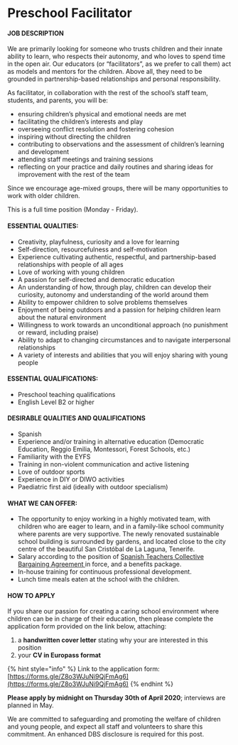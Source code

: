 # Preschool Facilitator

#### **JOB DESCRIPTION**

We are primarily looking for someone who trusts children and their innate ability to learn, who respects their autonomy, and who loves to spend time in the open air. Our educators \(or “facilitators”, as we prefer to call them\) act as models and mentors for the children. Above all, they need to be grounded in partnership-based relationships and personal responsibility.

As facilitator, in collaboration with the rest of the school’s staff team, students, and parents, you will be:

* ensuring children’s physical and emotional needs are met
* facilitating the children’s interests and play
* overseeing conflict resolution and fostering cohesion
* inspiring without directing the children
* contributing to observations and the assessment of children’s learning and development
* attending staff meetings and training sessions
* reflecting on your practice and daily routines and sharing ideas for improvement with the rest of the team

Since we encourage age-mixed groups, there will be many opportunities to work with older children. 

This is a full time position \(Monday - Friday\).

#### **ESSENTIAL QUALITIES:** 

* Creativity, playfulness, curiosity and a love for learning
* Self-direction, resourcefulness and self-motivation
* Experience cultivating authentic, respectful, and partnership-based relationships with people of all ages
* Love of working with young children
* A passion for self-directed and democratic education
* An understanding of how, through play, children can develop their curiosity, autonomy and understanding of the world around them
* Ability to empower children to solve problems themselves
* Enjoyment of being outdoors and a passion for helping children learn about the natural environment
* Willingness to work towards an unconditional approach \(no punishment or reward, including praise\)
* Ability to adapt to changing circumstances and to navigate interpersonal relationships
* A variety of interests and abilities that you will enjoy sharing with young people

#### **ESSENTIAL QUALIFICATIONS:**

* Preschool teaching qualifications 
* English Level B2 or higher

#### **DESIRABLE QUALITIES AND QUALIFICATIONS**

* Spanish
* Experience and/or training in alternative education \(Democratic Education, Reggio Emilia, Montessori, Forest Schools, etc.\)
* Familiarity with the EYFS
* Training in non-violent communication and active listening
* Love of outdoor sports
* Experience in DIY or DIWO activities
* Paediatric first aid \(ideally with outdoor specialism\)

#### **WHAT WE CAN OFFER:**

* The opportunity to enjoy working in a highly motivated team, with children who are eager to learn, and in a family-like school community where parents are very supportive. The newly renovated sustainable school building is surrounded by gardens, and located close to the city centre of the beautiful San Cristóbal de La Laguna, Tenerife.
* Salary according to the position of [Spanish Teachers Collective Bargaining Agreement ](https://www.boe.es/eli/es/res/2018/07/02/%282%29)in force, and a benefits package.
* In-house training for continuous professional development.
* Lunch time meals eaten at the school with the children.

#### **HOW TO APPLY**

If you share our passion for creating a caring school environment where children can be in charge of their education, then please complete the application form provided on the link below, attaching:

1. a **handwritten cover letter** stating why your are interested in this position
2. your **CV in Europass format**

{% hint style="info" %}
Link to the application form: [https://forms.gle/Z8o3WJuNi9QjFmAg6](https://forms.gle/Z8o3WJuNi9QjFmAg6)
{% endhint %}

**Please apply by midnight on Thursday 30th of April 2020**; interviews are planned in May.

We are committed to safeguarding and promoting the welfare of children and young people, and expect all staff and volunteers to share this commitment.  An enhanced DBS disclosure is required for this post.

